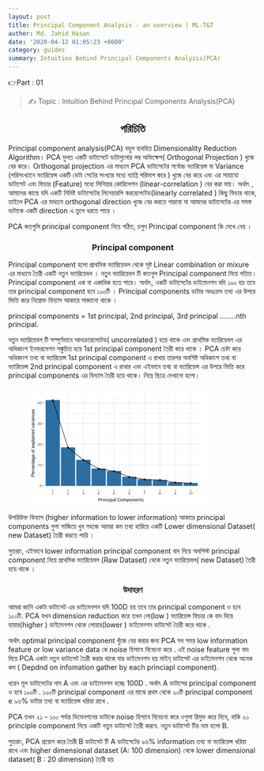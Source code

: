 ```yaml
---
layout: post
title: Principal Component Analysis - an overview | ML-T&T
author: Md. Jahid Hasan
date: '2020-04-12 01:05:23 +0600'
category: guides
summary: Intuition Behind Principal Components Analysis(PCA)
---
```


👉Part : 01
> ✍ Topic : Intuition Behind Principal Components Analysis(PCA)

<h2> <b>  <center> পরিচিতি </center>  </b> </h2>

<p>Principal component analysis(PCA) বহুল ব্যবহিত Dimensionality Reduction Algorithm। PCA মুলত একটি ডাটাসেটে ডাটাগুলোর  লম্ব অভিক্ষেপ( Orthogonal Projection ) খুজে বের করে। Orthogonal projection এর মাধ্যমে PCA ডাটাসেটের  সর্বোচ্চ ভ্যারিয়েন্স বা Variance  (পরিসংখ্যানে ভ্যারিয়েন্স  একটি ডেটা সেটের সংখ্যার মধ্যে ব্যাপ্তি  পরিমাপ করে ) খুজে বের করে এবং এর সাহায্যে   ডাটাসেট এবং ফিচার (Feature)  মধ্যে লিনিয়ার কোরিলেশন (linear-correlation ) বের করা যায়।  অর্থাৎ , আমাদের কাছে যদি  একটি নিদিষ্ট  ডাটাসেটের  লিনেয়ারলি  কররেলেটেড(linearly  correlated )  কিছু ফিচার থাকে,  তাইলে PCA এর মাধ্যমে  orthogonal direction খুজে বের করতে পারবো যা আমদের ডাটাসেটের এর সমস্ত  ডাটাকে  একটি  direction এ তুলে ধরতে পারে ।</p>

<p> PCA কতগুলি principal component নিয়ে গঠিত, চলুন Principal component কি দেখে নেয় ।</p>
<h3> <b>  <center> Principal component </center>  </b> </h3>

<p>  
Principal component হলো প্রাথমিক ভ্যারিয়েবল  থেকে সৃষ্ট  Linear combination or mixure এর মাধ্যমে তৈরী একটি নতুন  ভ্যারিয়েবল ।  নতুন  ভ্যারিয়েবল টি কতগুল Principal component নিয়ে গতিত। Principal component এক বা একাধিক হতে পারে। অর্থাৎ, একটি ডাটাসেটের  ডাইমেনশন  যদি  ১০০ হয়  তবে  তার principal component হবে  ১০০টি । Principal components  ডাটার অধঃক্রম তথ্য এর উপরে ভিত্তি করে নিম্নোক্ত  বিন্যাস  আকারে সাজানো থাকে ।
</p>

<p> principal components = 1st principal, 2nd principal, 3rd principal ........nth principal. </p>



<p>নতুন  ভ্যারিয়েবল  টি সম্পূর্ণভাবে আনক্ররেলেটেড( uncorrelated  ) হয়ে থাকে এবং প্রাথমিক ভ্যারিয়েবল এর অধিকাংশ ইনফরমেশন সঙ্কুচিত হয়ে 1st principal component তৈরী করে থাকে । PCA চেষ্টা  করে অধিকাংশ তথ্য বা ভ্যারিয়েন্স  1st principal component এ রাখার তারপর অবশিষ্ট অধিকাংশ তথ্য বা ভ্যারিয়েন্স 2nd principal component এ রাখার এবং এইভাবে তথ্য বা ভ্যারিয়েন্স এর উপরে ভিত্তি করে principal components এর বিন্যাস  তৈরী  হয়ে থাকে। নিম্নে ছিত্রে দেখানো হলো।</p>

<figure>
			 <img src="/banglablog/PCA/img/1.png"  width="360" alt="gan">
</figure>

<p> উপরিউক্ত বিন্যাস (higher information to lower information) আকারে principal components গুলা সাজিয়ে খুব সহজে আমরা কম তথ্য  হারিয়ে একটি Lower dimensional Dataset( new Dataset) তৈরী করতে পারি ।
</p>

<p> সুতরাং, এইভাবে lower information principal component বাদ দিয়ে অবশিস্ট principal component নিয়ে  প্রাথমিক ভ্যারিয়েবল (Raw Dataset) থেকে নতুন  ভ্যারিয়েবল( new Dataset) তৈরী হয়ে  থাকে ।</p>


<h3> <b>  <center> উদাহরণ </center>  </b> </h3>


<p>

আমরা জানি একটা ডাটাসেট  এর ডাইমেনশন  যদি 100D হয়  তবে  তার  principal component ও  হবে  ১০০টি. PCA যখন dimension reduction করে  তখন  লো(low )  ভ্যারিয়েন্স  ফিচার  কে  বাদ দিয়ে  হায়ার(higher )  ডাইমেনশন  থেকে  লোয়ার(lower )  ডাইমেনশন  ডাটাসেট  তৈরী  করে  থাকে .


অর্থাৎ  optimal   principal component খুঁজে  বের  করার  জন্য  PCA সব সময়   low information feature or low variance data কে  noise হিসাবে  বিবেচনা  করে . এই  noise feature গুলা বাদ দিয়ে  PCA একটা  নতুন  ডাটাসেট  তৈরী   করার  থাকে  যার  ডাইমেনশন  হয়  মাইন্  ডাটাসেট এর  ডাইমেনশন  থেকে  অনেক কম  ( Depdnd  on infomation gather by each princiapl component).

</p>

<p>

ধরেন  মূল   ডাটাসেটের নাম  A এবং এর   ডাইমেনশন  হচ্ছে  100D . অর্থাৎ A  ডাটাসের  principal component ও হবে ১০০টি . ১০০টি  principal component এর মাঝে  প্রথম থেকে  ২০টি  principal component e ৯৬%  ডাটার  তথ্য বা ভ্যারিয়েন্স  ধরিয়া রাখে .

PCA তখন  ২১ - ১০০  পর্যন্ত  ডিমেনশনের   ডাটাকে   noise হিসাবে  বিবেচনা  করে ওগুলা রিমুভ করে দিবে, বাকি  ২০  principle component নিয়ে  একটি  নতুন  ডাটাসেট  তৈরী করবে. নতুন ডাটাসেট টির নাম হলো B.

সুতরাং,  PCA প্রয়োগ করে  তৈরী  B  ডাটাসেট টি  A  ডাটাসেটের  ৯৬%  information তথ্য বা ভ্যারিয়েন্স  ধরিয়া রাখে এবং  higher dimensional dataset (A: 100 dimension) থেকে  lower dimensional dataset( B : 20 dimension) তৈরী হয়


</p>
